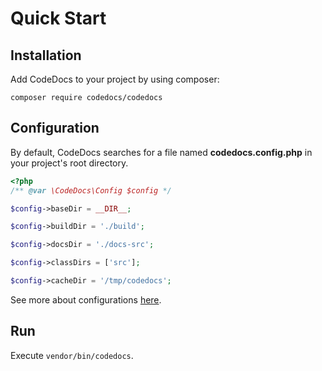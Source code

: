 # Quick Start

## Installation

Add CodeDocs to your project by using composer:

```
composer require codedocs/codedocs
```


## Configuration

By default, CodeDocs searches for a file named **codedocs.config.php**
in your project's root directory.

```php
<?php
/** @var \CodeDocs\Config $config */

$config->baseDir = __DIR__;

$config->buildDir = './build';

$config->docsDir = './docs-src';

$config->classDirs = ['src'];

$config->cacheDir = '/tmp/codedocs';
```

See more about configurations [here](configuration.md).


## Run

Execute `vendor/bin/codedocs`.
